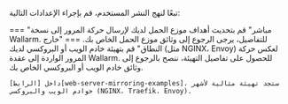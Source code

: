 تبعًا لنهج النشر المستخدم، قم بإجراء الإعدادات التالية:

=== "مباشر"
    قم بتحديث أهداف موزع الحمل لديك لإرسال حركة المرور إلى نسخة Wallarm. للتفاصيل، يرجى الرجوع إلى وثائق موزع الحمل الخاص بك.
=== "خارج النطاق"
    قم بتهيئة خادم الويب أو البروكسي لديك (مثل NGINX، Envoy) لعكس حركة المرور الواردة إلى عقدة Wallarm. للحصول على تفاصيل التهيئة، ننصح بالرجوع إلى وثائق خادم الويب أو البروكسي الخاص بك.

    داخل [الرابط][web-server-mirroring-examples]، ستجد تهيئة مثالية لأشهر خوادم الويب والبروكسي (NGINX، Traefik، Envoy).